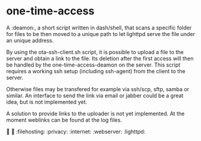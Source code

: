 # one-time-access
A :deamon:, a short script written in dash/shell, that scans a specific folder for files to be then moved to a unique path to let lighttpd serve the file under an unique address. 

By using the ota-ssh-client.sh script, it is possible to upload a file to the server and obtain a link to the file. Its deletion after the first access will then be handled by the one-time-access-deamon on the server. This script requires a working ssh setup (including ssh-agent) from the client to the server.

Otherwise files may be transfered for example via ssh/scp, sftp, samba or similar. An interface to send the link via email or jabber could be a great idea, but is not implemented yet.

A solution to provide links to the uploader is not yet implemented. At the moment weblinks can be found at the log files.

:shell: :dash: :filehosting: :privacy: :internet: :webserver: :lighttpd:
